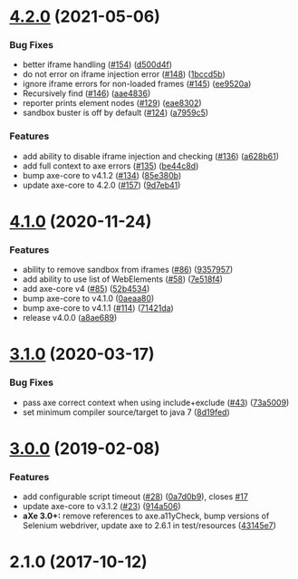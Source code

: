 # [4.2.0](http://dequelabs/axe-core-maven-html/compare/v4.1.0...v4.2.0) (2021-05-06)


### Bug Fixes

* better iframe handling ([#154](http://dequelabs/axe-core-maven-html/issues/154)) ([d500d4f](http://dequelabs/axe-core-maven-html/commits/d500d4f0c0fd216d4bb54b6d2edd4ac2914131ec))
* do not error on iframe injection error ([#148](http://dequelabs/axe-core-maven-html/issues/148)) ([1bccd5b](http://dequelabs/axe-core-maven-html/commits/1bccd5bc78713d0c2ba479128a748759e2073c35))
* ignore iframe errors for non-loaded frames ([#145](http://dequelabs/axe-core-maven-html/issues/145)) ([ee9520a](http://dequelabs/axe-core-maven-html/commits/ee9520a43ccdf795fdb9c72d0516d4539a45fa6e))
* Recursively find <frame> ([#146](http://dequelabs/axe-core-maven-html/issues/146)) ([aae4836](http://dequelabs/axe-core-maven-html/commits/aae4836e90a6f2db7f4be5d40eb194edcf3fdf71))
* reporter prints element nodes ([#129](http://dequelabs/axe-core-maven-html/issues/129)) ([eae8302](http://dequelabs/axe-core-maven-html/commits/eae830291ee80b8e8fd1d2fa3e9604c68b80476c))
* sandbox buster is off by default ([#124](http://dequelabs/axe-core-maven-html/issues/124)) ([a7959c5](http://dequelabs/axe-core-maven-html/commits/a7959c5712aefae7fa003a75e956fa5275bc82a3))


### Features

* add ability to disable iframe injection and checking ([#136](http://dequelabs/axe-core-maven-html/issues/136)) ([a628b61](http://dequelabs/axe-core-maven-html/commits/a628b61f7895549076476f9960a0cae54520dad8))
* add full context to axe errors ([#135](http://dequelabs/axe-core-maven-html/issues/135)) ([be44c8d](http://dequelabs/axe-core-maven-html/commits/be44c8dffd99493b8f49f5470e68325254b61d9b))
* bump axe-core to v4.1.2 ([#134](http://dequelabs/axe-core-maven-html/issues/134)) ([85e380b](http://dequelabs/axe-core-maven-html/commits/85e380b4e84c16a6aa382eb7dbea2e64e9e879f1))
* update axe-core to 4.2.0 ([#157](http://dequelabs/axe-core-maven-html/issues/157)) ([9d7eb41](http://dequelabs/axe-core-maven-html/commits/9d7eb4191aeb02e1083eb3a250f944c81824aa9b))



# [4.1.0](http://dequelabs/axe-core-maven-html/compare/v4.0.0...v4.1.0) (2020-11-24)


### Features

* ability to remove sandbox from iframes ([#86](http://dequelabs/axe-core-maven-html/issues/86)) ([9357957](http://dequelabs/axe-core-maven-html/commits/9357957a3f1e9bbf338b921e8db35c8041cf43e7))
* add ability to use list of WebElements  ([#58](http://dequelabs/axe-core-maven-html/issues/58)) ([7e518f4](http://dequelabs/axe-core-maven-html/commits/7e518f47f28a7af53fb48543eba18a5b8bbaa2c8))
* add axe-core v4 ([#85](http://dequelabs/axe-core-maven-html/issues/85)) ([52b4534](http://dequelabs/axe-core-maven-html/commits/52b453465c1e2e6ac6974c84c8d83e64be2d575f))
* bump axe-core to v4.1.0 ([0aeaa80](http://dequelabs/axe-core-maven-html/commits/0aeaa80820073c0fdcfe18e06611a9a946689153))
* bump axe-core to v4.1.1 ([#114](http://dequelabs/axe-core-maven-html/issues/114)) ([71421da](http://dequelabs/axe-core-maven-html/commits/71421daf9ff2edd6819c6e9350241c770ec6dbe8))
* release v4.0.0 ([a8ae689](http://dequelabs/axe-core-maven-html/commits/a8ae689cb06971225546ab04501d0360935b63ee))



# [3.1.0](http://dequelabs/axe-core-maven-html/compare/v3.0.0...v3.1.0) (2020-03-17)


### Bug Fixes

* pass axe correct context when using include+exclude ([#43](http://dequelabs/axe-core-maven-html/issues/43)) ([73a5009](http://dequelabs/axe-core-maven-html/commits/73a5009b22afad5243d60db5f0d751de7165519a))
* set minimum compiler source/target to java 7 ([8d19fed](http://dequelabs/axe-core-maven-html/commits/8d19fedb271975b2457a8e27856a44f601b5a110))



# [3.0.0](http://dequelabs/axe-core-maven-html/compare/v2.1.0...v3.0.0) (2019-02-08)


### Features

* add configurable script timeout ([#28](http://dequelabs/axe-core-maven-html/issues/28)) ([0a7d0b9](http://dequelabs/axe-core-maven-html/commits/0a7d0b9ef7520f587536caa543323b5a8e65042c)), closes [#17](http://dequelabs/axe-core-maven-html/issues/17)
* update axe-core to v3.1.2 ([#23](http://dequelabs/axe-core-maven-html/issues/23)) ([914a506](http://dequelabs/axe-core-maven-html/commits/914a50693058c152891202d4fb9a764c8cbcf09b))
* **aXe 3.0+:** remove references to axe.a11yCheck, bump versions of Selenium webdriver, update axe to 2.6.1 in test/resources ([43145e7](http://dequelabs/axe-core-maven-html/commits/43145e7e431272807017ea5bd0e29e032a55b456))



# 2.1.0 (2017-10-12)



